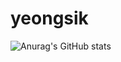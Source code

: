 # yeongsik

![Anurag's GitHub stats](https://github-readme-stats.vercel.app/api?username=yeongsik&show_icons=true&theme=vue-dark)
